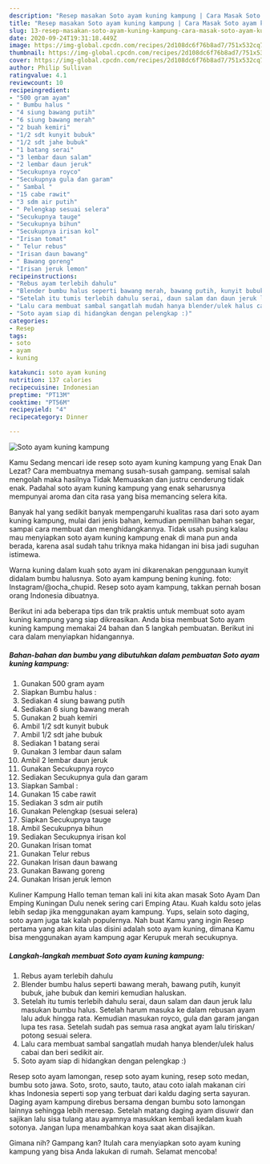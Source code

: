 ```yaml
---
description: "Resep masakan Soto ayam kuning kampung | Cara Masak Soto ayam kuning kampung Yang Enak Dan Mudah"
title: "Resep masakan Soto ayam kuning kampung | Cara Masak Soto ayam kuning kampung Yang Enak Dan Mudah"
slug: 13-resep-masakan-soto-ayam-kuning-kampung-cara-masak-soto-ayam-kuning-kampung-yang-enak-dan-mudah
date: 2020-09-24T19:31:18.449Z
image: https://img-global.cpcdn.com/recipes/2d108dc6f76b8ad7/751x532cq70/soto-ayam-kuning-kampung-foto-resep-utama.jpg
thumbnail: https://img-global.cpcdn.com/recipes/2d108dc6f76b8ad7/751x532cq70/soto-ayam-kuning-kampung-foto-resep-utama.jpg
cover: https://img-global.cpcdn.com/recipes/2d108dc6f76b8ad7/751x532cq70/soto-ayam-kuning-kampung-foto-resep-utama.jpg
author: Philip Sullivan
ratingvalue: 4.1
reviewcount: 10
recipeingredient:
- "500 gram ayam"
- " Bumbu halus "
- "4 siung bawang putih"
- "6 siung bawang merah"
- "2 buah kemiri"
- "1/2 sdt kunyit bubuk"
- "1/2 sdt jahe bubuk"
- "1 batang serai"
- "3 lembar daun salam"
- "2 lembar daun jeruk"
- "Secukupnya royco"
- "Secukupnya gula dan garam"
- " Sambal "
- "15 cabe rawit"
- "3 sdm air putih"
- " Pelengkap sesuai selera"
- "Secukupnya tauge"
- "Secukupnya bihun"
- "Secukupnya irisan kol"
- "Irisan tomat"
- " Telur rebus"
- "Irisan daun bawang"
- " Bawang goreng"
- "Irisan jeruk lemon"
recipeinstructions:
- "Rebus ayam terlebih dahulu"
- "Blender bumbu halus seperti bawang merah, bawang putih, kunyit bubuk, jahe bubuk dan kemiri kemudian haluskan."
- "Setelah itu tumis terlebih dahulu serai, daun salam dan daun jeruk lalu masukan bumbu halus. Setelah harum masuka ke dalam rebusan ayam lalu aduk hingga rata. Kemudian masukan royco, gula dan garam jangan lupa tes rasa. Setelah sudah pas semua rasa angkat ayam lalu tiriskan/ potong sesuai selera."
- "Lalu cara membuat sambal sangatlah mudah hanya blender/ulek halus cabai dan beri sedikit air."
- "Soto ayam siap di hidangkan dengan pelengkap :)"
categories:
- Resep
tags:
- soto
- ayam
- kuning

katakunci: soto ayam kuning 
nutrition: 137 calories
recipecuisine: Indonesian
preptime: "PT13M"
cooktime: "PT56M"
recipeyield: "4"
recipecategory: Dinner

---
```



![Soto ayam kuning kampung](https://img-global.cpcdn.com/recipes/2d108dc6f76b8ad7/751x532cq70/soto-ayam-kuning-kampung-foto-resep-utama.jpg)

Kamu Sedang mencari ide resep soto ayam kuning kampung yang Enak Dan Lezat? Cara membuatnya memang susah-susah gampang. semisal salah mengolah maka hasilnya Tidak Memuaskan dan justru cenderung tidak enak. Padahal soto ayam kuning kampung yang enak seharusnya mempunyai aroma dan cita rasa yang bisa memancing selera kita.

Banyak hal yang sedikit banyak mempengaruhi kualitas rasa dari soto ayam kuning kampung, mulai dari jenis bahan, kemudian pemilihan bahan segar, sampai cara membuat dan menghidangkannya. Tidak usah pusing kalau mau menyiapkan soto ayam kuning kampung enak di mana pun anda berada, karena asal sudah tahu triknya maka hidangan ini bisa jadi suguhan istimewa.

Warna kuning dalam kuah soto ayam ini dikarenakan penggunaan kunyit didalam bumbu halusnya. Soto ayam kampung bening kuning. foto: Instagram/@ocha_chupid. Resep soto ayam kampung, takkan pernah bosan orang Indonesia dibuatnya.


Berikut ini ada beberapa tips dan trik praktis untuk membuat soto ayam kuning kampung yang siap dikreasikan. Anda bisa membuat Soto ayam kuning kampung memakai 24 bahan dan 5 langkah pembuatan. Berikut ini cara dalam menyiapkan hidangannya.

<!--inarticleads1-->

##### Bahan-bahan dan bumbu yang dibutuhkan dalam pembuatan Soto ayam kuning kampung:

1. Gunakan 500 gram ayam
1. Siapkan  Bumbu halus :
1. Sediakan 4 siung bawang putih
1. Sediakan 6 siung bawang merah
1. Gunakan 2 buah kemiri
1. Ambil 1/2 sdt kunyit bubuk
1. Ambil 1/2 sdt jahe bubuk
1. Sediakan 1 batang serai
1. Gunakan 3 lembar daun salam
1. Ambil 2 lembar daun jeruk
1. Gunakan Secukupnya royco
1. Sediakan Secukupnya gula dan garam
1. Siapkan  Sambal :
1. Gunakan 15 cabe rawit
1. Sediakan 3 sdm air putih
1. Gunakan  Pelengkap (sesuai selera)
1. Siapkan Secukupnya tauge
1. Ambil Secukupnya bihun
1. Sediakan Secukupnya irisan kol
1. Gunakan Irisan tomat
1. Gunakan  Telur rebus
1. Gunakan Irisan daun bawang
1. Gunakan  Bawang goreng
1. Gunakan Irisan jeruk lemon


Kuliner Kampung Hallo teman teman kali ini kita akan masak Soto Ayam Dan Emping Kuningan Dulu nenek sering cari Emping Atau. Kuah kaldu soto jelas lebih sedap jika menggunakan ayam kampung. Yups, selain soto daging, soto ayam juga tak kalah populernya. Nah buat Kamu yang ingin Resep pertama yang akan kita ulas disini adalah soto ayam kuning, dimana Kamu bisa menggunakan ayam kampung agar Kerupuk merah secukupnya. 

<!--inarticleads2-->

##### Langkah-langkah membuat Soto ayam kuning kampung:

1. Rebus ayam terlebih dahulu
1. Blender bumbu halus seperti bawang merah, bawang putih, kunyit bubuk, jahe bubuk dan kemiri kemudian haluskan.
1. Setelah itu tumis terlebih dahulu serai, daun salam dan daun jeruk lalu masukan bumbu halus. Setelah harum masuka ke dalam rebusan ayam lalu aduk hingga rata. Kemudian masukan royco, gula dan garam jangan lupa tes rasa. Setelah sudah pas semua rasa angkat ayam lalu tiriskan/ potong sesuai selera.
1. Lalu cara membuat sambal sangatlah mudah hanya blender/ulek halus cabai dan beri sedikit air.
1. Soto ayam siap di hidangkan dengan pelengkap :)


Resep soto ayam lamongan, resep soto ayam kuning, resep soto medan, bumbu soto jawa. Soto, sroto, sauto, tauto, atau coto ialah makanan ciri khas Indonesia seperti sop yang terbuat dari kaldu daging serta sayuran. Daging ayam kampung direbus bersama dengan bumbu soto lamongan lainnya sehingga lebih meresap. Setelah matang daging ayam disuwir dan sajikan lalu sisa tulang atau ayamnya masukkan kembali kedalam kuah sotonya. Jangan lupa menambahkan koya saat akan disajikan. 

Gimana nih? Gampang kan? Itulah cara menyiapkan soto ayam kuning kampung yang bisa Anda lakukan di rumah. Selamat mencoba!
